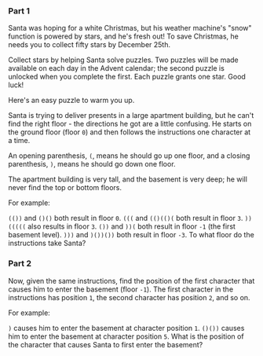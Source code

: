 ### Part 1

Santa was hoping for a white Christmas, but his weather machine's "snow" function is powered by stars, and he's fresh out! To save Christmas, he needs you to collect fifty stars by December 25th.

Collect stars by helping Santa solve puzzles. Two puzzles will be made available on each day in the Advent calendar; the second puzzle is unlocked when you complete the first. Each puzzle grants one star. Good luck!

Here's an easy puzzle to warm you up.

Santa is trying to deliver presents in a large apartment building, but he can't find the right floor - the directions he got are a little confusing. He starts on the ground floor (floor `0`) and then follows the instructions one character at a time.

An opening parenthesis, `(`, means he should go up one floor, and a closing parenthesis, `)`, means he should go down one floor.

The apartment building is very tall, and the basement is very deep; he will never find the top or bottom floors.

For example:

`(())` and `()()` both result in floor `0`.
`(((` and `(()(()(` both result in floor `3`.
`))(((((` also results in floor `3`.
`())` and `))(` both result in floor `-1` (the first basement level).
`)))` and `)())())` both result in floor `-3`.
To what floor do the instructions take Santa?

### Part 2

Now, given the same instructions, find the position of the first character that causes him to enter the basement (floor `-1`). The first character in the instructions has position `1`, the second character has position `2`, and so on.

For example:

`)` causes him to enter the basement at character position `1`.
`()())` causes him to enter the basement at character position `5`.
What is the position of the character that causes Santa to first enter the basement?
